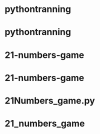 # pythontranning
# pythontranning
# 21-numbers-game
# 21-numbers-game
# 21Numbers_game.py
# 21_numbers_game
